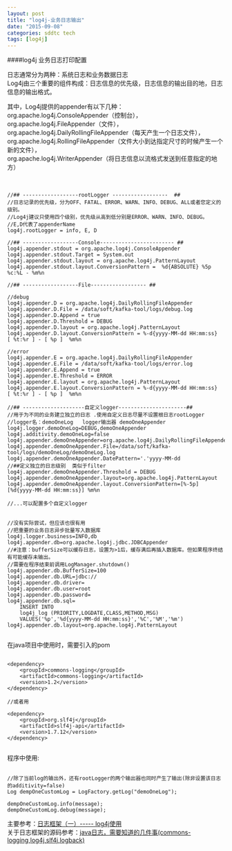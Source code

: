 ```yaml
---
layout: post
title: "log4j-业务日志输出"
date: "2015-09-08"
categories: sddtc tech
tags: [log4j]
---
```

####log4j 业务日志打印配置

日志通常分为两种：系统日志和业务数据日志  
Log4j由三个重要的组件构成：日志信息的优先级，日志信息的输出目的地，日志信息的输出格式。  

其中，Log4j提供的appender有以下几种：   
org.apache.log4j.ConsoleAppender（控制台），   
org.apache.log4j.FileAppender（文件），   
org.apache.log4j.DailyRollingFileAppender（每天产生一个日志文件），  
org.apache.log4j.RollingFileAppender（文件大小到达指定尺寸的时候产生一个新的文件），   
org.apache.log4j.WriterAppender（将日志信息以流格式发送到任意指定的地方）    
　　

```vim

//## ------------------rootLogger ------------------  ##
//日志记录的优先级，分为OFF、FATAL、ERROR、WARN、INFO、DEBUG、ALL或者您定义的级别。
//Log4j建议只使用四个级别，优先级从高到低分别是ERROR、WARN、INFO、DEBUG。
//E,D代表了appenderName
log4j.rootLogger = info, E, D

//## ------------------Console------------------------ ##
log4j.appender.stdout = org.apache.log4j.ConsoleAppender
log4j.appender.stdout.Target = System.out
log4j.appender.stdout.layout = org.apache.log4j.PatternLayout
log4j.appender.stdout.layout.ConversionPattern =  %d{ABSOLUTE} %5p %c:%L - %m%n

//## ------------------File------------------ ##

//debug
log4j.appender.D = org.apache.log4j.DailyRollingFileAppender
log4j.appender.D.File = /data/soft/kafka-tool/logs/debug.log
log4j.appender.D.Append = true
log4j.appender.D.Threshold = DEBUG
log4j.appender.D.layout = org.apache.log4j.PatternLayout
log4j.appender.D.layout.ConversionPattern = %-d{yyyy-MM-dd HH:mm:ss}  [ %t:%r ] - [ %p ]  %m%n

//error
log4j.appender.E = org.apache.log4j.DailyRollingFileAppender
log4j.appender.E.File = /data/soft/kafka-tool/logs/error.log
log4j.appender.E.Append = true
log4j.appender.E.Threshold = ERROR
log4j.appender.E.layout = org.apache.log4j.PatternLayout
log4j.appender.E.layout.ConversionPattern = %-d{yyyy-MM-dd HH:mm:ss}  [ %t:%r ] - [ %p ]  %m%n

//## --------------------自定义logger----------------------##
//用于为不同的业务建立独立的日志 .使用自定义日志尽量不设置根日志rootLogger
//logger名：demoOneLog   logger输出器 demoOneAppender
log4j.logger.demoOneLog=DEBUG,demoOneAppender
log4j.additivity.demoOneLog=false
log4j.appender.demoOneAppender=org.apache.log4j.DailyRollingFileAppender
log4j.appender.demoOneAppender.File=/data/soft/kafka-tool/logs/demoOneLog/demoOneLog.log
log4j.appender.demoOneAppender.DatePattern='.'yyyy-MM-dd
//##定义独立的日志级别  类似于filter
log4j.appender.demoOneAppender.Threshold = DEBUG
log4j.appender.demoOneAppender.layout=org.apache.log4j.PatternLayout
log4j.appender.demoOneAppender.layout.ConversionPattern=[%-5p][%d{yyyy-MM-dd HH:mm:ss}] %m%n

//...可以配置多个自定义logger


//没有实际尝试，但应该也很有用 
//把重要的业务日志异步批量写入数据库
log4j.logger.business=INFO,db 
log4j.appender.db=org.apache.log4j.jdbc.JDBCAppender
//#注意：bufferSize可以缓存日志，设置为>1后，缓存满后再插入数据库。但如果程序终结有可能缓存未输出。
//需要在程序结束前调用LogManager.shutdown()
log4j.appender.db.BufferSize=100
log4j.appender.db.URL=jdbc://
log4j.appender.db.driver= 
log4j.appender.db.user=root 
log4j.appender.db.password= 
log4j.appender.db.sql=
	INSERT INTO 
	log4j_log (PRIORITY,LOGDATE,CLASS,METHOD,MSG) 
	VALUES('%p','%d{yyyy-MM-dd HH:mm:ss}','%C','%M','%m') 
log4j.appender.db.layout=org.apache.log4j.PatternLayout


```

在java项目中使用时，需要引入的pom  

```vim 

<dependency>
	<groupId>commons-logging</groupId>
	<artifactId>commons-logging</artifactId>
	<version>1.2</version>
</dependency> 

//或者用

<dependency>
	<groupId>org.slf4j</groupId>
	<artifactId>slf4j-api</artifactId>
	<version>1.7.12</version>
</dependency>
   

```

程序中使用:  

```vim

//除了当前log的输出外，还有rootLogger的两个输出器也同时产生了输出(除非设置该日志的additivity=false)
Log dempOneCustomLog = LogFactory.getLog("demoOneLog");

dempOneCustomLog.info(message);
dempOneCustomLog.debug(message);

```

主要参考：[日志框架（一）----- log4j使用](http://houfeng0923.iteye.com/blog/1264849)  
关于日志框架的源码参考：[java日志，需要知道的几件事(commons-logging,log4j,slf4j,logback)](http://singleant.iteye.com/blog/934593) 
